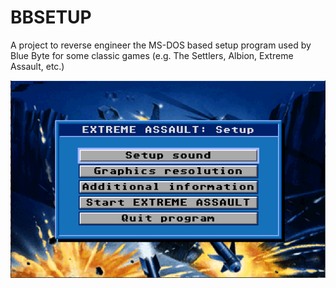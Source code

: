 # BBSETUP
A project to reverse engineer the MS-DOS based setup program used by Blue Byte for some classic games (e.g. The Settlers, Albion, Extreme Assault, etc.)

![Alt text](XA.png?raw=true "Example screenshot")
